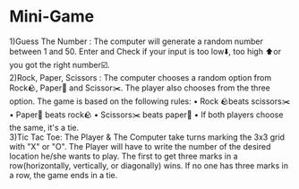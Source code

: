 # Mini-Game
1)Guess The Number : The computer will generate a random number between 1 and 50. Enter and Check if your input is too low⬇️, too high ⬆️or you got the right number☑️.<br>
2)Rock, Paper, Scissors : The computer chooses a random option from Rock🪨, Paper📃 and Scissor✂️. The player also chooses from the three option. The game is based on the following rules:
• Rock 🪨beats scissors✂️
• Paper📃 beats rock🪨
• Scissors✂️ beats paper📃
• If both players choose the same, it's a tie.<br>
3)Tic Tac Toe: The Player & The Computer take turns marking the 3x3 grid with "X" or "O". The Player will have to write the number of the desired location he/she wants to play. The first to get three marks in a row(horizontally, vertically, or diagonally) wins. If no one has three marks in a row, the game ends in a tie.
